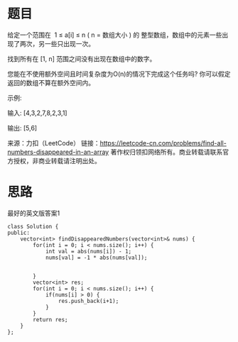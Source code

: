 # 题目
给定一个范围在  1 ≤ a[i] ≤ n ( n = 数组大小 ) 的 整型数组，数组中的元素一些出现了两次，另一些只出现一次。

找到所有在 [1, n] 范围之间没有出现在数组中的数字。

您能在不使用额外空间且时间复杂度为O(n)的情况下完成这个任务吗? 你可以假定返回的数组不算在额外空间内。

示例:

输入:
[4,3,2,7,8,2,3,1]

输出:
[5,6]

来源：力扣（LeetCode）
链接：https://leetcode-cn.com/problems/find-all-numbers-disappeared-in-an-array
著作权归领扣网络所有。商业转载请联系官方授权，非商业转载请注明出处。

# 思路
最好的英文版答案1
```
class Solution {
public:
    vector<int> findDisappearedNumbers(vector<int>& nums) {
        for(int i = 0; i < nums.size(); i++) {
            int val = abs(nums[i]) - 1;
            nums[val] = -1 * abs(nums[val]);
            
           
        }
        vector<int> res;
        for(int i = 0; i < nums.size(); i++) {
            if(nums[i] > 0) {
                res.push_back(i+1);
            }
        }
        return res;
    }
};
```